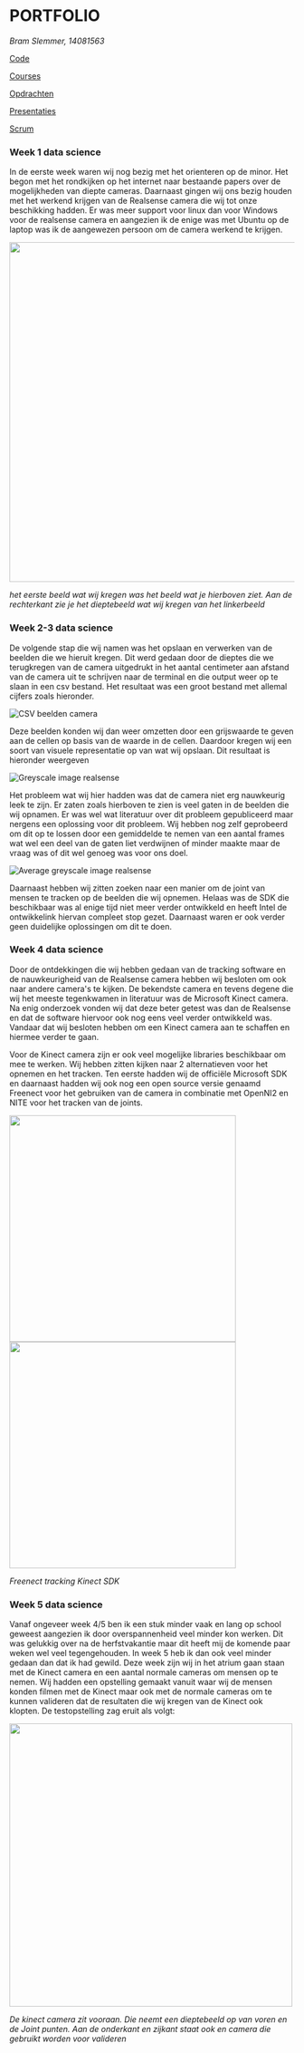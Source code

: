 # PORTFOLIO
*Bram Slemmer, 14081563*

[Code](https://github.com/bram4370/portfolioDataScience/tree/master/Code)

[Courses](Courses)

[Opdrachten](Opdrachten)

[Presentaties](Presentaties)

[Scrum](Scrum)

### Week 1 data science

In de eerste week waren wij nog bezig met het orienteren op de minor. Het begon met het rondkijken op het internet naar bestaande papers over de mogelijkheden van diepte cameras. Daarnaast gingen wij ons bezig houden met het werkend krijgen van de Realsense camera die wij tot onze beschikking hadden. Er was meer support voor linux dan voor Windows voor de realsense camera en aangezien ik de enige was met Ubuntu op de laptop was ik de aangewezen persoon om de camera werkend te krijgen. 

<img src=/images/Printscreen_camera.png width="600" he3ght="300">

*het eerste beeld wat wij kregen was het beeld wat je hierboven ziet. Aan de rechterkant zie je het dieptebeeld wat wij kregen van het linkerbeeld*

### Week 2-3 data science

De volgende stap die wij namen was het opslaan en verwerken van de beelden die we hieruit kregen. Dit werd gedaan door de dieptes die we terugkregen van de camera uitgedrukt in het aantal centimeter aan afstand van de camera uit te schrijven naar de terminal en die output weer op te slaan in een csv bestand. Het resultaat was een groot bestand met allemal cijfers zoals hieronder.

![CSV beelden camera](/images/combined_frames_csv.png)

Deze beelden konden wij dan weer omzetten door een grijswaarde te geven aan de cellen op basis van de waarde in de cellen. Daardoor kregen wij een soort van visuele representatie op van wat wij opslaan. Dit resultaat is hieronder weergeven

![Greyscale image realsense](/images/Frame1.png)

Het probleem wat wij hier hadden was dat de camera niet erg nauwkeurig leek te zijn. Er zaten zoals hierboven te zien is veel gaten in de beelden die wij opnamen. Er was wel wat literatuur over dit probleem gepubliceerd maar nergens een oplossing voor dit probleem. Wij hebben nog zelf geprobeerd om dit op te lossen door een gemiddelde te nemen van een aantal frames wat wel een deel van de gaten liet verdwijnen of minder maakte maar de vraag was of dit wel genoeg was voor ons doel.

![Average greyscale image realsense](/images/Frame_average.png)

Daarnaast hebben wij zitten zoeken naar een manier om de joint van mensen te tracken op de beelden die wij opnemen. Helaas was de SDK die beschikbaar was al enige tijd niet meer verder ontwikkeld en heeft Intel de ontwikkelink hiervan compleet stop gezet. Daarnaast waren er ook verder geen duidelijke oplossingen om dit te doen.

### Week 4 data science

Door de ontdekkingen die wij hebben gedaan van de tracking software en de nauwkeurigheid van de Realsense camera hebben wij besloten om ook naar andere camera's te kijken. De bekendste camera en tevens degene die wij het meeste tegenkwamen in literatuur was de Microsoft Kinect camera. Na enig onderzoek vonden wij dat deze beter getest was dan de Realsense en dat de software hiervoor ook nog eens veel verder ontwikkeld was. Vandaar dat wij besloten hebben om een Kinect camera aan te schaffen en hiermee verder te gaan. 

Voor de Kinect camera zijn er ook veel mogelijke libraries beschikbaar om mee te werken. Wij hebben zitten kijken naar 2 alternatieven voor het opnemen en het tracken. Ten eerste hadden wij de officiële Microsoft SDK en daarnaast hadden wij ook nog een open source versie genaamd Freenect voor het gebruiken van de camera in combinatie met OpenNI2 en NITE voor het tracken van de joints. 


<img src=/images/Freenect_good_tracking.png width="400" height="400"> <img src=/images/Capture2.png width="400" height="400">

*Freenect tracking*
*Kinect SDK*

### Week 5 data science

Vanaf ongeveer week 4/5 ben ik een stuk minder vaak en lang op school geweest aangezien ik door overspannenheid veel minder kon werken. Dit was gelukkig over na de herfstvakantie maar dit heeft mij de komende paar weken wel veel tegengehouden. In week 5 heb ik dan ook veel minder gedaan dan dat ik had gewild. Deze week zijn wij in het atrium gaan staan met de Kinect camera en een aantal normale cameras om mensen op te nemen. Wij hadden een opstelling gemaakt vanuit waar wij de mensen konden filmen met de Kinect maar ook met de normale cameras om te kunnen valideren dat de resultaten die wij kregen van de Kinect ook klopten. De testopstelling zag eruit als volgt:

<img src=/images/opstelling.jpg width="500" height="500">

*De kinect camera zit vooraan. Die neemt een dieptebeeld op van voren en de Joint punten. Aan de onderkant en zijkant staat ook en camera die gebruikt worden voor valideren*
